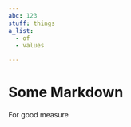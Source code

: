```yaml
---
abc: 123
stuff: things
a_list:
  - of
  - values

---
```




































# Some Markdown

For good measure


































